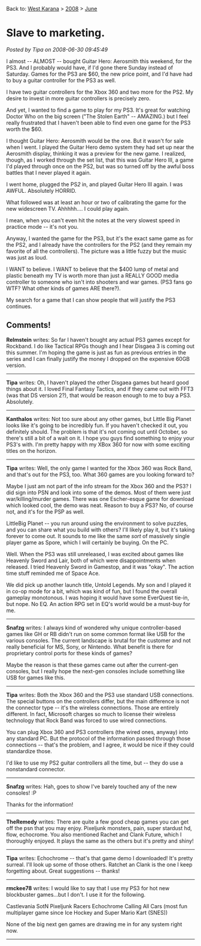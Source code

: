 Back to: [West Karana](/posts/westkarana.md) > [2008](/posts/2008/westkarana.md) > [June](./westkarana.md)
# Slave to marketing.

*Posted by Tipa on 2008-06-30 09:45:49*

I almost -- ALMOST -- bought Guitar Hero: Aerosmith this weekend, for the PS3. And I probably would have, if I'd gone there Sunday instead of Saturday. Games for the PS3 are $60, the new price point, and I'd have had to buy a guitar controller for the PS3 as well.

I have two guitar controllers for the Xbox 360 and two more for the PS2. My desire to invest in more guitar controllers is precisely zero.

And yet, I wanted to find a game to play for my PS3. It's great for watching Doctor Who on the big screen ("The Stolen Earth" -- AMAZING.) but I feel really frustrated that I haven't been able to find even one game for the PS3 worth the $60.

I thought Guitar Hero: Aerosmith would be the one. But it wasn't for sale when I went. I played the Guitar Hero demo system they had set up near the Aerosmith display, thinking it was a preview for the new game. I realized, though, as I worked through the set list, that this was Guitar Hero III, a game I'd played through once on the PS2, but was so turned off by the awful boss battles that I never played it again.

I went home, plugged the PS*2* in, and played Guitar Hero III again. I was AWFUL. Absolutely HORRID.

What followed was at least an hour or two of calibrating the game for the new widescreen TV. Ahhhhh.... I could play again.

I mean, when you can't even hit the notes at the very slowest speed in practice mode -- it's not you.

Anyway, I wanted the game for the PS3, but it's the exact same game as for the PS2, and I already have the controllers for the PS2 (and they remain my favorite of all the controllers). The picture was a little fuzzy but the music was just as loud.

I WANT to believe. I WANT to believe that the $400 lump of metal and plastic beneath my TV is worth more than just a REALLY GOOD media controller to someone who isn't into shooters and war games. (PS3 fans go WTF? What other kinds of games ARE there?).

My search for a game that I can show people that will justify the PS3 continues.

## Comments!

**Relmstein** writes: So far I haven't bought any actual PS3 games except for Rockband. I do like Tactical RPGs though and I hear Disgaea 3 is coming out this summer. I'm hoping the game is just as fun as previous entries in the series and I can finally justify the money I dropped on the expensive 60GB version.

---

**Tipa** writes: Oh, I haven't played the other Disgaea games but heard good things about it. I loved Final Fantasy Tactics, and if they came out with FFT3 (was that DS version 2?), that would be reason enough to me to buy a PS3. Absolutely.

---

**Kanthalos** writes: Not too sure about any other games, but Little Big Planet looks like it's going to be incredibly fun. If you haven't checked it out, you definitely should. The problem is that it's not coming out until October, so there's still a bit of a wait on it. I hope you guys find something to enjoy your PS3's with. I'm pretty happy with my XBox 360 for now with some exciting titles on the horizon.

---

**Tipa** writes: Well, the only game I wanted for the Xbox 360 was Rock Band, and that's out for the PS3, too. What 360 games are you looking forward to?

Maybe I just am not part of the info stream for the Xbox 360 and the PS3? I did sign into PSN and look into some of the demos. Most of them were just war/killing/murder games. There was one Escher-esque game for download which looked cool, the demo was neat. Reason to buy a PS3? No, of course not, and it's for the PSP as well.

LittleBig Planet -- you run around using the environment to solve puzzles, and you can share what you build with others? I'll likely play it, but it's taking forever to come out. It sounds to me like the same *sort* of massively single player game as Spore, which I will certainly be buying. On the PC.

Well. When the PS3 was still unreleased, I was excited about games like Heavenly Sword and Lair, both of which were disappointments when released. I tried Heavenly Sword in Gamestop, and it was "okay". The action time stuff reminded me of Space Ace.

We did pick up another launch title, Untold Legends. My son and I played it in co-op mode for a bit, which was kind of fun, but I found the overall gameplay monotonous. I was hoping it would have some EverQuest tie-in, but nope. No EQ. An action RPG set in EQ's world would be a must-buy for me.

---

**Snafzg** writes: I always kind of wondered why unique controller-based games like GH or RB didn't run on some common format like USB for the various consoles. The current landscape is brutal for the customer and not really beneficial for MS, Sony, or Nintendo. What benefit is there for proprietary control ports for these kinds of games?

Maybe the reason is that these games came out after the current-gen consoles, but I really hope the next-gen consoles include something like USB for games like this.

---

**Tipa** writes: Both the Xbox 360 and the PS3 use standard USB connections. The special buttons on the controllers differ, but the main difference is not the connector type -- it's the wireless connections. Those are entirely different. In fact, Microsoft charges so much to license their wireless technology that Rock Band was forced to use wired connections. 

You can plug Xbox 360 and PS3 controllers (the wired ones, anyway) into any standard PC. But the protocol of the information passed through those connections -- that's the problem, and I agree, it would be nice if they could standardize those.

I'd like to use my PS2 guitar controllers all the time, but -- they do use a nonstandard connector.

---

**Snafzg** writes: Hah, goes to show I've barely touched any of the new consoles! :P

Thanks for the information!

---

**TheRemedy** writes: There are quite a few good cheap games you can get off the psn that you may enjoy. Pixeljunk monsters, pain, super stardust hd, flow, echocrome. You also mentioned Rachet and Clank Future, which I thoroughly enjoyed. It plays the same as the others but it's pretty and shiny!

---

**Tipa** writes: Echochrome -- that's that game demo I downloaded! It's pretty surreal. I'll look up some of those others. Ratchet an Clank is the one I keep forgetting about. Great suggestions -- thanks!

---

**rmckee78** writes: I would like to say that I use my PS3 for hot new blockbuster games...but I don't. I use it for the following.

Castlevania SotN
Pixeljunk Racers
Echochrome
Calling All Cars (most fun multiplayer game since Ice Hockey and Super Mario Kart (SNES))

None of the big next gen games are drawing me in for any system right now.

---

